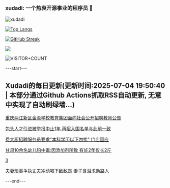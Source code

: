 ### xudadi: 一个热衷开源事业的程序员 👋

![xudadi](https://github-readme-stats-git-masterorgs-github-readme-stats-team.vercel.app/api?username=xudadi)

[![Top Langs](https://github-readme-stats.vercel.app/api/top-langs/?username=xudadi)](https://github.com/anuraghazra/github-readme-stats)

[![GitHub Streak](https://streak-stats.demolab.com?user=xudadi&locale=zh_Hans)](https://git.io/streak-stats)

![](https://raw.githubusercontent.com/xudadi/xudadi/main/assets/github-contribution-grid-snake.svg)

![VISITOR+COUNT](https://komarev.com/ghpvc/?username=xudadi&label=VISITOR+COUNT)


---start---

## Xudadi的每日更新(更新时间:2025-07-04 19:50:40 | 本部分通过Github Actions抓取RSS自动更新, 无意中实现了自动刷绿墙...)

[重庆两江新区金渝学校教育集团面向社会公开招聘教师公告](https://www.gongkaoleida.com/article/2490822)

[包头人才引进被举报中止1年 再招入围名单与此前一致](https://m.163.com/news/article/K3K718H905561G0D.html)

[费大厨招聘服务员要求"本科学历以下勿扰" 门店回应](https://m.163.com/news/article/K3K60D7S05345ARG.html)

[甘肃10余名幼儿铅中毒:因添加剂所致 有娃2年仅长2斤](https://m.163.com/news/article/K3KGON0R0514BE2Q.html)

[3](https://m.163.com/touch/news/sub/domestic)

[夫妻琐事争执丈夫冲动喝下敌敌畏 妻子含泪求助路人](https://m.163.com/news/article/K3KHVEGM051492T3.html)

---end---
